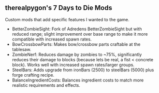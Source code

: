 ## therealpygon's 7 Days to Die Mods

Custom mods that add specific features I wanted to the game.

* BetterZombieSight: Fork of Adredens BetterZombieSight but with reduced range; slight improvement over base range to make it more compatible with increased spawn rates.
* BowCrossbowParts: Makes bow/crossbow parts craftable at the tablesaw.
* ZombieNerf: Reduces damage by zombies to ~75%, significantly reduces their damage to blocks (because lets be real, a fist < concrete block). Works well with increased spawn rates/larger groups.
* SteelBars: Adds upgrade from ironBars (2500) to steelBars (5000) plus forge crafting recipe.
* BalanceIngredientCosts: Balances ingredient costs to match more realistic requirements and effects.
